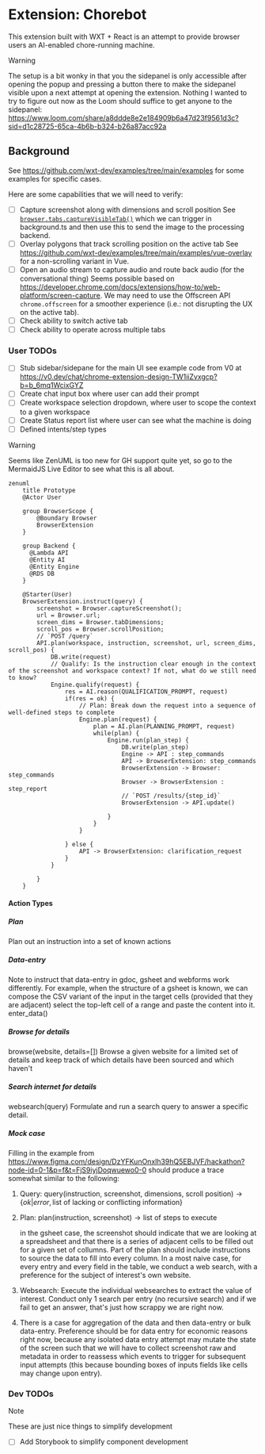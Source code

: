 # Extension: Chorebot

This extension built with WXT + React is an attempt to provide browser users an AI-enabled chore-running machine.

> [!WARNING]
> The setup is a bit wonky in that you the sidepanel is only accessible after opening the popup and pressing a button there to make the sidepanel visible upon a next attempt at opening the extension. Nothing I wanted to try to figure out now as the Loom should suffice to get anyone to the sidepanel: https://www.loom.com/share/a8ddde8e2e184909b6a47d23f9561d3c?sid=d1c28725-65ca-4b6b-b324-b26a87acc92a

## Background

See https://github.com/wxt-dev/examples/tree/main/examples for some examples for specific cases.

Here are some capabilities that we will need to verify:
- [ ] Capture screenshot along with dimensions and scroll position
  See [`browser.tabs.captureVisibleTab()`](https://github.com/wxt-dev/examples/blob/main/examples/active-tab-screenshot/entrypoints/background.ts#L6C44-L6C51) which we can trigger in background.ts and then use this to send the image to the processing backend.
- [ ] Overlay polygons that track scrolling position on the active tab
  See https://github.com/wxt-dev/examples/tree/main/examples/vue-overlay for a non-scrolling variant in Vue.
- [ ] Open an audio stream to capture audio and route back audio (for the conversational thing)
  Seems possible based on https://developer.chrome.com/docs/extensions/how-to/web-platform/screen-capture. We may need to use the Offscreen API `chrome.offscreen` for a smoother experience (i.e.: not disrupting the UX on the active tab).
- [ ] Check ability to switch active tab
- [ ] Check ability to operate across multiple tabs

### User TODOs

- [ ] Stub sidebar/sidepane for the main UI
  see example code from V0 at https://v0.dev/chat/chrome-extension-design-TW1iiZvxgcp?b=b_6mq1WcixGYZ
- [ ] Create chat input box where user can add their prompt
- [ ] Create workspace selection dropdown, where user to scope the context to a given workspace
- [ ] Create Status report list where user can see what the machine is doing
- [ ] Defined intents/step types

> [!WARNING]
> Seems like ZenUML is too new for GH support quite yet, so go to the MermaidJS Live Editor to see what this is all about.

```mermaid
zenuml
    title Prototype
    @Actor User

    group BrowserScope {
        @Boundary Browser
        BrowserExtension
    }
    
    group Backend {
      @Lambda API
      @Entity AI
      @Entity Engine
      @RDS DB
    }

    @Starter(User)
    BrowserExtension.instruct(query) {
        screenshot = Browser.captureScreenshot();
        url = Browser.url;
        screen_dims = Browser.tabDimensions;
        scroll_pos = Browser.scrollPosition;
        // `POST /query`
        API.plan(workspace, instruction, screenshot, url, screen_dims, scroll_pos) {
            DB.write(request)
            // Qualify: Is the instruction clear enough in the context of the screenshot and workspace context? If not, what do we still need to know?
            Engine.qualify(request) {
                res = AI.reason(QUALIFICATION_PROMPT, request)
                if(res = ok) {
                    // Plan: Break down the request into a sequence of well-defined steps to complete
                    Engine.plan(request) {
                        plan = AI.plan(PLANNING_PROMPT, request)
                        while(plan) {
                            Engine.run(plan_step) {
                                DB.write(plan_step)
                                Engine -> API : step_commands
                                API -> BrowserExtension: step_commands
                                BrowserExtension -> Browser: step_commands
                                Browser -> BrowserExtension : step_report
                                // `POST /results/{step_id}`
                                BrowserExtension -> API.update()
                                
                            }
                        }
                    }
                    
                } else {
                    API -> BrowserExtension: clarification_request
                }
            }
            
        }
    }
```

#### Action Types
##### Plan
Plan out an instruction into a set of known actions
##### Data-entry
Note to instruct that data-entry in gdoc, gsheet and webforms work differently. For example, when the structure of a gsheet is known, we can compose the CSV variant of the input in the target cells (provided that they are adjacent) select the top-left cell of a range and paste the content into it.
$\text{enter_data()}$
##### Browse for details
$\text{browse(website, details=[])}$
Browse a given website for a limited set of details and keep track of which details have been sourced and which haven't
##### Search internet for details
$\text{websearch(query)}$
Formulate and run a search query to answer a specific detail.

##### Mock case

Filling in the example from https://www.figma.com/design/DzYFKunOnxlh39hQ5EBJVF/hackathon?node-id=0-1&p=f&t=FjS9iyjDoqwuewo0-0 should produce a trace somewhat similar to the following:
1. Query: $\text{query(instruction, screenshot, dimensions, scroll position)} \to \{ ok | error, \text{list of lacking or conflicting information}\}$
2. Plan: $\text{plan(instruction, screenshot)} \to \text{list of steps to execute}$

   in the gsheet case, the screenshot should indicate that we are looking at a spreadsheet and that there is a series of adjacent cells to be filled out for a given set of collumns. Part of the plan should include instructions to source the data to fill into every column. In a most naive case, for every entry and every field in the table, we conduct a web search, with a preference for the subject of interest's own website.
3. Websearch: Execute the individual websearches to extract the value of interest. Conduct only 1 search per entry (no recursive search) and if we fail to get an answer, that's just how scrappy we are right now.
4. There is a case for aggregation of the data and then data-entry or bulk data-entry. Preference should be for data entry for economic reasons right now, because any isolated data entry attempt may mutate the state of the screen such that we will have to collect screenshot raw and metadata in order to reassess which events to trigger for subsequent input attempts (this because bounding boxes of inputs fields like cells may change upon entry).

### Dev TODOs

> [!NOTE]
> These are just nice things to simplify development

- [ ] Add Storybook to simplify component development